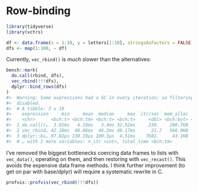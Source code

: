 Row-binding
================

``` r
library(tidyverse)
library(vctrs)

df <- data.frame(x = 1:10, y = letters[1:10], stringsAsFactors = FALSE)
dfs <- map(1:100, ~ df)
```

Currently, `vec_rbind()` is *much* slower than the alternatives:

``` r
bench::mark(
  do.call(rbind, dfs),
  vec_rbind(!!!dfs),
  dplyr::bind_rows(dfs)
)
#>  Warning: Some expressions had a GC in every iteration; so filtering is
#>  disabled.
#>  # A tibble: 3 x 10
#>    expression     min     mean  median     max `itr/sec` mem_alloc  n_gc
#>    <chr>      <bch:t> <bch:tm> <bch:t> <bch:t>     <dbl> <bch:byt> <dbl>
#>  1 do.call(r…  3.01ms   4.19ms   3.4ms 32.52ms     239.    200.7KB    16
#>  2 vec_rbind… 42.18ms  46.06ms  46.2ms 49.17ms      21.7   566.9KB    19
#>  3 dplyr::bi… 97.02µs 130.19µs 109.3µs  4.51ms    7681.     43.1KB    16
#>  # … with 2 more variables: n_itr <int>, total_time <bch:tm>
```

I’ve removed the biggest bottlenecks coercing data frames to lists with
`vec_data()`, operating on them, and then restoring with `vec_recast()`.
This avoids the expensive data frame methods. I think further
improvement (to get on par with base/dplyr) will require a systematic
rewrite in C.

``` r
profvis::profvis(vec_rbind(!!!dfs))
```
